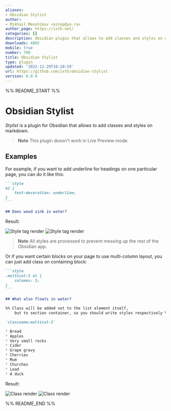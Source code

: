 ```yaml
---
aliases:
- Obsidian Stylist
author:
- Mikhail Menshikov <ainop@ya.ru>
author_page: https://ixth.net/
categories: []
description: Obsidian plugin that allows to add classes and styles on markdown blocks
downloads: 4802
mobile: true
number: 709
title: Obsidian Stylist
type: plugin
updated: '2022-12-29T18:10:59'
url: https://github.com/ixth/obsidian-stylist
version: 0.0.4
---
```


%% README_START %%

# Obsidian Stylist

*Stylist* is a plugin for Obsidian that allows to add classes and styles on markdown.


> **Note**
> This plugin doesn't work in Live Preview mode.


## Examples

For example, if you want to add underline for headings on one particular page, you can do it like this:

````markdown
```style
h2 {
    text-decoration: underline;
}
```

## Does wood sink in water?
````

Result:

![Style tag render](./style-dark.png#gh-dark-mode-only)
![Style tag render](./style-light.png#gh-light-mode-only)

> **Note**
> All styles are processed to prevent messing up the rest of the Obsidian app.

Or if you want certain blocks on your page to use multi-column layout, you can just add class on containing block:

````markdown
```style
.multicol-3 ul {
    columns: 3;
}
```

## What also floats in water?

%% Class will be added not to the list element itself,
    but to section container, so you should write styles respectively %%

`classname:multicol-3`

* Bread
* Apples
* Very small rocks
* Cider
* Grape gravy
* Cherries
* Mum
* Churches
* Lead
* A duck
````

Result:

![Class render](./class-dark.png#gh-dark-mode-only)
![Class render](./class-light.png#gh-light-mode-only)


%% README_END %%